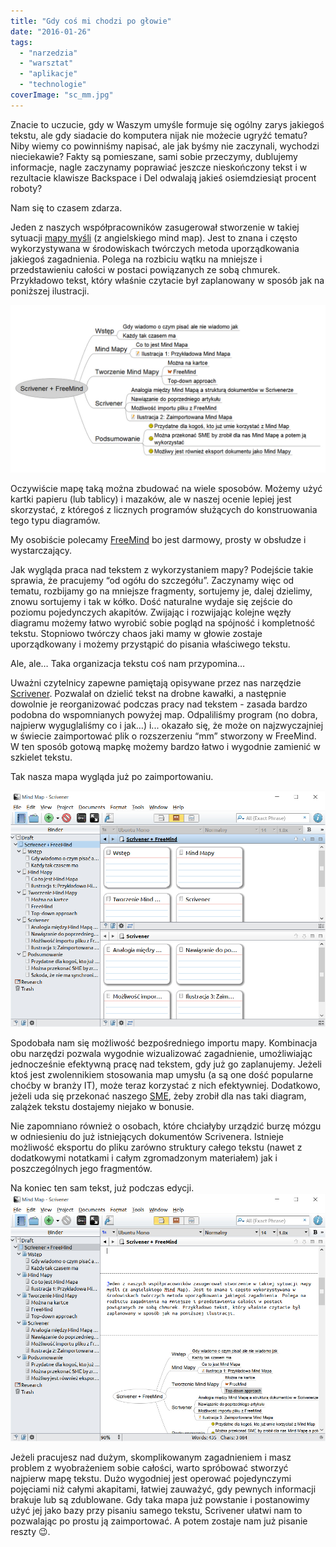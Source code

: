 ```yaml
---
title: "Gdy coś mi chodzi po głowie"
date: "2016-01-26"
tags:
  - "narzedzia"
  - "warsztat"
  - "aplikacje"
  - "technologie"
coverImage: "sc_mm.jpg"
---
```


Znacie to uczucie, gdy w Waszym umyśle formuje się ogólny zarys jakiegoś tekstu,
ale gdy siadacie do komputera nijak nie możecie ugryźć tematu? Niby wiemy co
powinniśmy napisać, ale jak byśmy nie zaczynali, wychodzi nieciekawie? Fakty są
pomieszane, sami sobie przeczymy, dublujemy informacje, nagle zaczynamy
poprawiać jeszcze nieskończony tekst i w rezultacie klawisze Backspace i Del
odwalają jakieś osiemdziesiąt procent roboty?

Nam się to czasem zdarza.

Jeden z naszych współpracowników zasugerował stworzenie w takiej sytuacji
[mapy myśli](https://pl.wikipedia.org/wiki/Mapa_my%C5%9Bli) (z angielskiego mind
map). Jest to znana i często wykorzystywana w środowiskach twórczych metoda
uporządkowania jakiegoś zagadnienia. Polega na rozbiciu wątku na mniejsze i
przedstawieniu całości w postaci powiązanych ze sobą chmurek. Przykładowo tekst,
który właśnie czytacie był zaplanowany w sposób jak na poniższej ilustracji.

![mm1](images/mm1.jpg)

Oczywiście mapę taką można zbudować na wiele sposobów. Możemy użyć kartki
papieru (lub tablicy) i mazaków, ale w naszej ocenie lepiej jest skorzystać, z
któregoś z licznych programów służących do konstruowania tego typu diagramów.

My osobiście polecamy [FreeMind](http://freemind.sourceforge.net/) bo jest
darmowy, prosty w obsłudze i wystarczający.

Jak wygląda praca nad tekstem z wykorzystaniem mapy? Podejście takie sprawia, że
pracujemy “od ogółu do szczegółu”. Zaczynamy więc od tematu, rozbijamy go na
mniejsze fragmenty, sortujemy je, dalej dzielimy, znowu sortujemy i tak w kółko.
Dość naturalne wydaje się zejście do poziomu pojedynczych akapitów. Zwijając i
rozwijając kolejne węzły diagramu możemy łatwo wyrobić sobie pogląd na spójność
i kompletność tekstu. Stopniowo twórczy chaos jaki mamy w głowie zostaje
uporządkowany i możemy przystąpić do pisania właściwego tekstu.

Ale, ale… Taka organizacja tekstu coś nam przypomina…

Uważni czytelnicy zapewne pamiętają opisywane przez nas narzędzie
[Scrivener](http://techwriter.pl/scrivener-opis-narzedzia/). Pozwalał on dzielić
tekst na drobne kawałki, a następnie dowolnie je reorganizować podczas pracy nad
tekstem - zasada bardzo podobna do wspomnianych powyżej map. Odpaliliśmy program
(no dobra, najpierw wyguglaliśmy co i jak…) i... okazało się, że może on
najzwyczajniej w świecie zaimportować plik o rozszerzeniu “mm” stworzony w
FreeMind. W ten sposób gotową mapkę możemy bardzo łatwo i wygodnie zamienić w
szkielet tekstu.

Tak nasza mapa wygląda już po zaimportowaniu.

![mm2](images/mm2.jpg)

Spodobała nam się możliwość bezpośredniego importu mapy. Kombinacja obu narzędzi
pozwala wygodnie wizualizować zagadnienie, umożliwiając jednocześnie efektywną
pracę nad tekstem, gdy już go zaplanujemy. Jeżeli ktoś jest zwolennikiem
stosowania map umysłu (a są one dość popularne choćby w branży IT), może teraz
korzystać z nich efektywniej. Dodatkowo, jeżeli uda się przekonać naszego
[SME](http://techwriter.pl/kim-jest-sme/), żeby zrobił dla nas taki diagram,
zalążek tekstu dostajemy niejako w bonusie.

Nie zapomniano również o osobach, które chciałyby urządzić burzę mózgu w
odniesieniu do już istniejących dokumentów Scrivenera. Istnieje możliwość
eksportu do pliku zarówno struktury całego tekstu (nawet z dodatkowymi notatkami
i całym zgromadzonym materiałem) jak i poszczególnych jego fragmentów.

Na koniec ten sam tekst, już podczas edycji.![mm3](images/mm3.jpg)

Jeżeli pracujesz nad dużym, skomplikowanym zagadnieniem i masz problem z
wyobrażeniem sobie całości, warto spróbować stworzyć najpierw mapę tekstu. Dużo
wygodniej jest operować pojedynczymi pojęciami niż całymi akapitami, łatwiej
zauważyć, gdy pewnych informacji brakuje lub są zdublowane. Gdy taka mapa już
powstanie i postanowimy użyć jej jako bazy przy pisaniu samego tekstu, Scrivener
ułatwi nam to pozwalając po prostu ją zaimportować. A potem zostaje nam już
pisanie reszty 😉.
